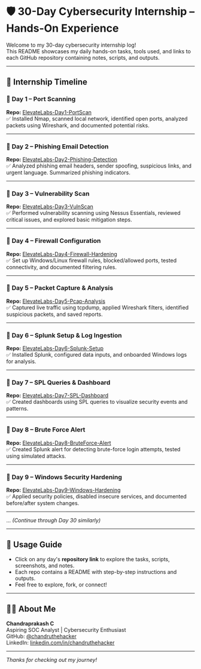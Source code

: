 # 🛡️ 30-Day Cybersecurity Internship – Hands-On Experience

Welcome to my 30-day cybersecurity internship log!  
This README showcases my daily hands-on tasks, tools used, and links to each GitHub repository containing notes, scripts, and outputs.

---

## 📅 Internship Timeline

### 🔹 **Day 1 – Port Scanning**
**Repo:** [ElevateLabs-Day1-PortScan](https://github.com/chandruthehacker/ElevateLabs-Day1-PortScan)  
✅ Installed Nmap, scanned local network, identified open ports, analyzed packets using Wireshark, and documented potential risks.

---

### 🔹 **Day 2 – Phishing Email Detection**
**Repo:** [ElevateLabs-Day2-Phishing-Detection](https://github.com/chandruthehacker/ElevateLabs-Day2-Phishing-Detection)  
✅ Analyzed phishing email headers, sender spoofing, suspicious links, and urgent language. Summarized phishing indicators.

---

### 🔹 **Day 3 – Vulnerability Scan**
**Repo:** [ElevateLabs-Day3-VulnScan](https://github.com/chandruthehacker/ElevateLabs-Day3-VulnScan)  
✅ Performed vulnerability scanning using Nessus Essentials, reviewed critical issues, and explored basic mitigation steps.

---

### 🔹 **Day 4 – Firewall Configuration**
**Repo:** [ElevateLabs-Day4-Firewall-Hardening](https://github.com/chandruthehacker/ElevateLabs-Day4-Firewall-Hardening)  
✅ Set up Windows/Linux firewall rules, blocked/allowed ports, tested connectivity, and documented filtering rules.

---

### 🔹 **Day 5 – Packet Capture & Analysis**
**Repo:** [ElevateLabs-Day5-Pcap-Analysis](https://github.com/chandruthehacker/ElevateLabs-Day5-Pcap-Analysis)  
✅ Captured live traffic using tcpdump, applied Wireshark filters, identified suspicious packets, and saved reports.

---

### 🔹 **Day 6 – Splunk Setup & Log Ingestion**
**Repo:** [ElevateLabs-Day6-Splunk-Setup](https://github.com/chandruthehacker/ElevateLabs-Day6-Splunk-Setup)  
✅ Installed Splunk, configured data inputs, and onboarded Windows logs for analysis.

---

### 🔹 **Day 7 – SPL Queries & Dashboard**
**Repo:** [ElevateLabs-Day7-SPL-Dashboard](https://github.com/chandruthehacker/ElevateLabs-Day7-SPL-Dashboard)  
✅ Created dashboards using SPL queries to visualize security events and patterns.

---

<!-- Continue this clean structure up to Day 30 -->

<!-- Example Placeholder for upcoming days -->
### 🔹 **Day 8 – Brute Force Alert**
**Repo:** [ElevateLabs-Day8-BruteForce-Alert](#)  
✅ Created Splunk alert for detecting brute-force login attempts, tested using simulated attacks.

---

### 🔹 **Day 9 – Windows Security Hardening**
**Repo:** [ElevateLabs-Day9-Windows-Hardening](#)  
✅ Applied security policies, disabled insecure services, and documented before/after system changes.

---

... *(Continue through Day 30 similarly)*

---

## 📌 Usage Guide

- Click on any day's **repository link** to explore the tasks, scripts, screenshots, and notes.
- Each repo contains a README with step-by-step instructions and outputs.
- Feel free to explore, fork, or connect!

---

## 🙋‍♂️ About Me

**Chandraprakash C**  
Aspiring SOC Analyst | Cybersecurity Enthusiast  
GitHub: [@chandruthehacker](https://github.com/chandruthehacker)  
LinkedIn: [linkedin.com/in/chandruthehacker](https://www.linkedin.com/in/chandruthehacker)

---

_Thanks for checking out my journey!_
